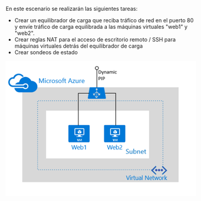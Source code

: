 En este escenario se realizarán las siguientes tareas:

* Crear un equilibrador de carga que reciba tráfico de red en el puerto 80 y envíe tráfico de carga equilibrada a las máquinas virtuales "web1" y "web2".
* Crear reglas NAT para el acceso de escritorio remoto / SSH para máquinas virtuales detrás del equilibrador de carga
* Crear sondeos de estado

![Escenario del equilibrador de carga](./media/load-balancer-get-started-internet-scenario-include/scenario-classic.png)


<!--HONumber=Nov16_HO2-->


